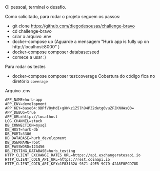 Oi pessoal, terminei o desafio.

Como solicitado, para rodar o projeto seguem os passos:

- git clone https://github.com/diegodesousas/challenge-bravo
- cd challenge-bravo
- criar o arquivo .env
- docker-compose up (Aguarde a mensagem "Hurb app is fully up on http://localhost:8000" )
- docker-compose composer database:seed
- comece a usar :)

Para rodar os testes
- docker-compose composer test:coverage
Cobertura do código fica no diretório `coverage`  

Arquivo .env
```
APP_NAME=hurb-app
APP_ENV=development
APP_KEY=base64:9DPfV8yMdI+gXWkz1Z5lh94PZ2detg0vuZFZKNHAsQ0=
APP_DEBUG=true
APP_URL=http://localhost
LOG_CHANNEL=stack
DB_CONNECTION=mysql
DB_HOST=hurb-db
DB_PORT=3306
DB_DATABASE=hurb_development
DB_USERNAME=root
DB_PASSWORD=123456
DB_TESTING_DATABASE=hurb_testing
HTTP_CLIENT_EXCHANGE_RATES_URL=https://api.exchangeratesapi.io
HTTP_CLIENT_COIN_API_URL=https://rest.coinapi.io
HTTP_CLIENT_COIN_API_KEY=1F83132A-9371-49E5-9C7D-42A8F0FCD78D
```
